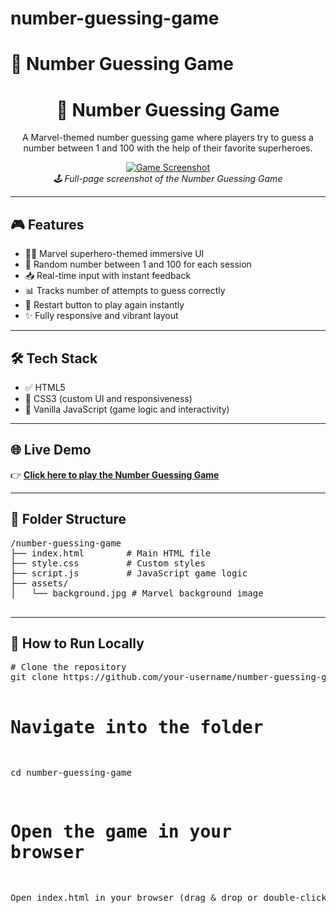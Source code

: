 # number-guessing-game
<!DOCTYPE html>
<html lang="en">
<head>
  <meta charset="UTF-8" />
  <meta name="viewport" content="width=device-width, initial-scale=1.0"/>
  <h1>🎯 Number Guessing Game</h1>
</head>
<body>

  <h1 align="center">🎯 Number Guessing Game</h1>

  <p align="center">
    A Marvel-themed number guessing game where players try to guess a number between 1 and 100 with the help of their favorite superheroes.
  </p>

  <p align="center">
    <a href="https://ibb.co/W4fxfjx0">
      <img src="https://i.ibb.co/bMXWXDWF/Screenshot-2025-05-27-143736.png" alt="Game Screenshot" style="max-width: 100%; height: auto;" />
    </a>
    <br/>
    <em>🕹️ Full-page screenshot of the Number Guessing Game</em>
  </p>

  <hr/>

  <h2>🎮 Features</h2>
  <ul>
    <li>🦸‍♂️ Marvel superhero-themed immersive UI</li>
    <li>🎯 Random number between 1 and 100 for each session</li>
    <li>📥 Real-time input with instant feedback</li>
    <li>📊 Tracks number of attempts to guess correctly</li>
    <li>🔄 Restart button to play again instantly</li>
    <li>✨ Fully responsive and vibrant layout</li>
  </ul>

  <hr/>

  <h2>🛠️ Tech Stack</h2>
  <ul>
    <li>✅ HTML5</li>
    <li>🎨 CSS3 (custom UI and responsiveness)</li>
    <li>🧠 Vanilla JavaScript (game logic and interactivity)</li>
  </ul>

  <hr/>

  <h2>🌐 Live Demo</h2>
  <p>
    👉 <a href="https://numberguessmagic.tiiny.site/" target="_blank"><strong>Click here to play the Number Guessing Game</strong></a>
  </p>

  <hr/>

  <h2>📁 Folder Structure</h2>
  <pre>
/number-guessing-game
├── index.html        # Main HTML file
├── style.css         # Custom styles
├── script.js         # JavaScript game logic
├── assets/
│   └── background.jpg # Marvel background image
  </pre>

  <hr/>

  <h2>🚀 How to Run Locally</h2>
  <pre>
# Clone the repository
git clone https://github.com/your-username/number-guessing-game.git

# Navigate into the folder
cd number-guessing-game

# Open the game in your browser
Open index.html in your browser (drag & drop or double-click)
  </pre>

</body>
</html>
